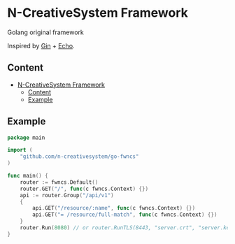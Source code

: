 # N-CreativeSystem Framework

Golang original framework

Inspired by [Gin](https://github.com/gin-gonic/gin) + [Echo](https://github.com/labstack/echo).

## Content

- [N-CreativeSystem Framework](#n-creativesystem-framework)
  - [Content](#content)
  - [Example](#example)

## Example

```go
package main

import (
    "github.com/n-creativesystem/go-fwncs"
)

func main() {
    router := fwncs.Default()
    router.GET("/", func(c fwncs.Context) {})
    api := router.Group("/api/v1")
    {
        api.GET("/resource/:name", func(c fwncs.Context) {})
        api.GET("= /resource/full-match", func(c fwncs.Context) {})
    }
    router.Run(8080) // or router.RunTLS(8443, "server.crt", "server.key")
}
```
